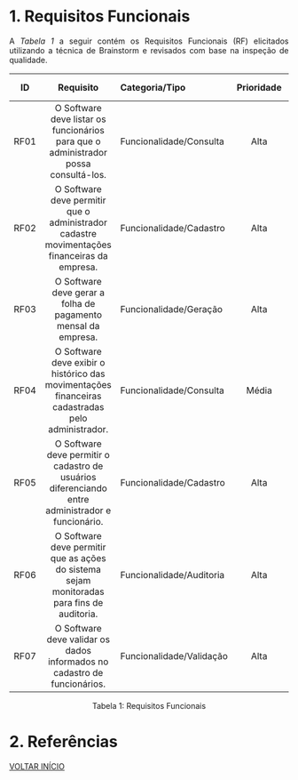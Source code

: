# 1. Requisitos Funcionais

<p align="justify">A <i>Tabela 1</i> a seguir contém os Requisitos Funcionais (RF) elicitados utilizando a técnica de Brainstorm e revisados com base na inspeção de qualidade.</p>

| ID   | Requisito                                                                                      | Categoria/Tipo            | Prioridade | Requisitos Relacionados |
|:----:|:-----------------------------------------------------------------------------------------------:|:--------------------------|:----------:|:------------------------:|
| RF01 | O Software deve listar os funcionários para que o administrador possa consultá-los.            | Funcionalidade/Consulta   | Alta       | –                        |
| RF02 | O Software deve permitir que o administrador cadastre movimentações financeiras da empresa.    | Funcionalidade/Cadastro   | Alta       | –                        |
| RF03 | O Software deve gerar a folha de pagamento mensal da empresa.                                  | Funcionalidade/Geração    | Alta       | –                        |
| RF04 | O Software deve exibir o histórico das movimentações financeiras cadastradas pelo administrador.| Funcionalidade/Consulta   | Média      | RF02                     |
| RF05 | O Software deve permitir o cadastro de usuários diferenciando entre administrador e funcionário.| Funcionalidade/Cadastro   | Alta       | –                        |
| RF06 | O Software deve permitir que as ações do sistema sejam monitoradas para fins de auditoria.     | Funcionalidade/Auditoria  | Alta       | –                        |
| RF07 | O Software deve validar os dados informados no cadastro de funcionários.                       | Funcionalidade/Validação  | Alta       | RF01, RF05               |

<div style="text-align: center">
<p>Tabela 1: Requisitos Funcionais</p>
</div>

# 2. Referências

<a href="../home">VOLTAR INÍCIO</a>
